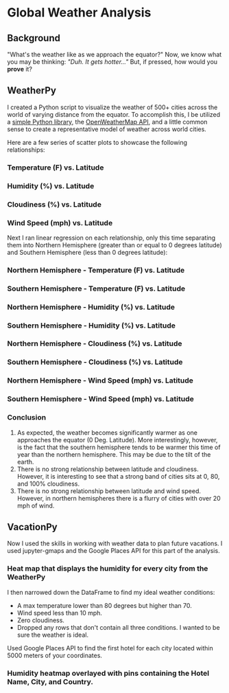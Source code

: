 # Global Weather Analysis

## Background
"What's the weather like as we approach the equator?" Now, we know what you may be thinking: _"Duh. It gets hotter..."_
But, if pressed, how would you **prove** it?

## WeatherPy
I created a Python script to visualize the weather of 500+ cities across the world of varying distance from the equator. To accomplish this, I be utilized a [simple Python library](https://pypi.python.org/pypi/citipy), the [OpenWeatherMap API](https://openweathermap.org/api), and a little common sense to create a representative model of weather across world cities.

Here are a few series of scatter plots to showcase the following relationships:

### Temperature (F) vs. Latitude


### Humidity (%) vs. Latitude


### Cloudiness (%) vs. Latitude


### Wind Speed (mph) vs. Latitude




Next I ran linear regression on each relationship, only this time separating them into Northern Hemisphere (greater than or equal to 0 degrees latitude) and Southern Hemisphere (less than 0 degrees latitude):

### Northern Hemisphere - Temperature (F) vs. Latitude


###  Southern Hemisphere - Temperature (F) vs. Latitude


###  Northern Hemisphere - Humidity (%) vs. Latitude


###  Southern Hemisphere - Humidity (%) vs. Latitude


###  Northern Hemisphere - Cloudiness (%) vs. Latitude


###  Southern Hemisphere - Cloudiness (%) vs. Latitude


###  Northern Hemisphere - Wind Speed (mph) vs. Latitude


###  Southern Hemisphere - Wind Speed (mph) vs. Latitude



### Conclusion
1) As expected, the weather becomes significantly warmer as one approaches the equator (0 Deg. Latitude). More interestingly, however, is the fact that the southern hemisphere tends to be warmer this time of year than the northern hemisphere. This may be due to the tilt of the earth.
2) There is no strong relationship between latitude and cloudiness. However, it is interesting to see that a strong band of cities sits at 0, 80, and 100% cloudiness.
3) There is no strong relationship between latitude and wind speed. However, in northern hemispheres there is a flurry of cities with over 20 mph of wind.



## VacationPy
Now I used the skills in working with weather data to plan future vacations. I used jupyter-gmaps and the Google Places API for this part of the analysis.

### Heat map that displays the humidity for every city from the WeatherPy


I then narrowed down the DataFrame to find my ideal weather conditions:
- A max temperature lower than 80 degrees but higher than 70.
- Wind speed less than 10 mph.
- Zero cloudiness.
- Dropped any rows that don't contain all three conditions. I wanted to be sure the weather is ideal.


Used Google Places API to find the first hotel for each city located within 5000 meters of your coordinates.

### Humidity heatmap overlayed with pins containing the **Hotel Name**, **City**, and **Country**.

